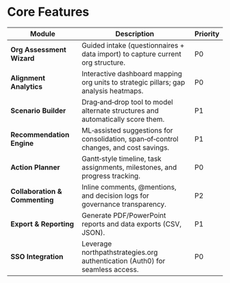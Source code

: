 # Core Features

| Module | Description | Priority |
|--------|-------------|----------|
| **Org Assessment Wizard** | Guided intake (questionnaires + data import) to capture current org structure. | P0 |
| **Alignment Analytics** | Interactive dashboard mapping org units to strategic pillars; gap analysis heatmaps. | P0 |
| **Scenario Builder** | Drag‑and‑drop tool to model alternate structures and automatically score them. | P1 |
| **Recommendation Engine** | ML‑assisted suggestions for consolidation, span‑of‑control changes, and cost savings. | P1 |
| **Action Planner** | Gantt‑style timeline, task assignments, milestones, and progress tracking. | P0 |
| **Collaboration & Commenting** | Inline comments, @mentions, and decision logs for governance transparency. | P2 |
| **Export & Reporting** | Generate PDF/PowerPoint reports and data exports (CSV, JSON). | P1 |
| **SSO Integration** | Leverage northpathstrategies.org authentication (Auth0) for seamless access. | P0 |

